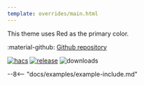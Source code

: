 ```yaml
---
template: overrides/main.html
---
```


This theme uses Red as the primary color.

:material-github: [Github repository][m3-theme-github-url]

[![hacs][hacs-badge]][hacs-url]
[![release][release-badge]][release-url]
![downloads][downloads-badge]

--8<-- "docs/examples/example-include.md"

<!---
  References to pictures...
--->

[M3 Palettes]: ../assets/screenshots/m3-theme-d08-palettes.png
[M3 Surfaces]: ../assets/screenshots/m3-theme-d08-surfaces.png
[M3 Light]: ../assets/screenshots/m3-theme-d08-light.png
[M3 Dark]: ../assets/screenshots/m3-theme-d08-dark.png

[M3 Example Light]: ../assets/screenshots/m3-example-d08-light.png
[M3 Example Dark]: ../assets/screenshots/m3-example-d08-dark.png

<!---
  References to external links...
--->

[sak-example-12-url]: https://swiss-army-knife.docs.amoebelabs.com/examples/example-12/
[m3-theme-github-url]: https://github.com/AmoebeLabs/HA-Theme_M3-08-Red

<!-- Badges -->

[hacs-url]: https://github.com/hacs/default
[hacs-badge]: https://img.shields.io/badge/HACS-Default-41BDF5.svg?style=for-the-badge
[release-badge]: https://img.shields.io/github/v/release/AmoebeLabs/HA-Theme_M3-08-Red?style=for-the-badge
[downloads-badge]: https://img.shields.io/github/downloads/AmoebeLabs/HA-Theme_M3-08-Red/total?style=for-the-badge


<!-- References -->

[home-assistant]: https://www.home-assistant.io/
[home-assitant-theme-docs]: https://www.home-assistant.io/integrations/frontend/#defining-themes
[hacs]: https://hacs.xyz
[release-url]: https://github.com/AmoebeLabs/HA-Theme_M3-08-Red/releases
[sak-docs-url]: https://swiss-army-knife.docs.amoebelabs.com/